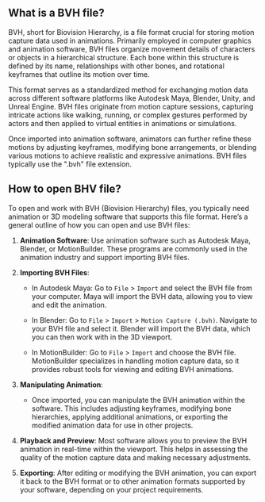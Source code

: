 ## What is a BVH file?

BVH, short for Biovision Hierarchy, is a file format crucial for storing motion capture data used in animations. Primarily employed in computer graphics and animation software, BVH files organize movement details of characters or objects in a hierarchical structure. Each bone within this structure is defined by its name, relationships with other bones, and rotational keyframes that outline its motion over time. 

This format serves as a standardized method for exchanging motion data across different software platforms like Autodesk Maya, Blender, Unity, and Unreal Engine. BVH files originate from motion capture sessions, capturing intricate actions like walking, running, or complex gestures performed by actors and then applied to virtual entities in animations or simulations. 

Once imported into animation software, animators can further refine these motions by adjusting keyframes, modifying bone arrangements, or blending various motions to achieve realistic and expressive animations. BVH files typically use the ".bvh" file extension.

## How to open BHV file?

To open and work with BVH (Biovision Hierarchy) files, you typically need animation or 3D modeling software that supports this file format. Here’s a general outline of how you can open and use BVH files:

1.  **Animation Software**: Use animation software such as Autodesk Maya, Blender, or MotionBuilder. These programs are commonly used in the animation industry and support importing BVH files.
    
2.  **Importing BVH Files**:
    
    -   In Autodesk Maya: Go to `File` > `Import` and select the BVH file from your computer. Maya will import the BVH data, allowing you to view and edit the animation.
        
    -   In Blender: Go to `File` > `Import` > `Motion Capture (.bvh)`. Navigate to your BVH file and select it. Blender will import the BVH data, which you can then work with in the 3D viewport.
        
    -   In MotionBuilder: Go to `File` > `Import` and choose the BVH file. MotionBuilder specializes in handling motion capture data, so it provides robust tools for viewing and editing BVH animations.
        
3.  **Manipulating Animation**:
    
    -   Once imported, you can manipulate the BVH animation within the software. This includes adjusting keyframes, modifying bone hierarchies, applying additional animations, or exporting the modified animation data for use in other projects.
4.  **Playback and Preview**: Most software allows you to preview the BVH animation in real-time within the viewport. This helps in assessing the quality of the motion capture data and making necessary adjustments.
    
5.  **Exporting**: After editing or modifying the BVH animation, you can export it back to the BVH format or to other animation formats supported by your software, depending on your project requirements.
